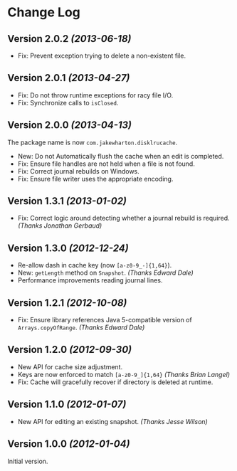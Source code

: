 Change Log
==========

Version 2.0.2 *(2013-06-18)*
----------------------------

 * Fix: Prevent exception trying to delete a non-existent file.


Version 2.0.1 *(2013-04-27)*
----------------------------

 * Fix: Do not throw runtime exceptions for racy file I/O.
 * Fix: Synchronize calls to `isClosed`.


Version 2.0.0 *(2013-04-13)*
----------------------------

The package name is now `com.jakewharton.disklrucache`.

 * New: Do not Automatically flush the cache when an edit is completed.
 * Fix: Ensure file handles are not held when a file is not found.
 * Fix: Correct journal rebuilds on Windows.
 * Fix: Ensure file writer uses the appropriate encoding.


Version 1.3.1 *(2013-01-02)*
----------------------------

 * Fix: Correct logic around detecting whether a journal rebuild is required.
   *(Thanks Jonathan Gerbaud)*


Version 1.3.0 *(2012-12-24)*
----------------------------

 * Re-allow dash in cache key (now `[a-z0-9_-]{1,64}`).
 * New: `getLength` method on `Snapshot`. *(Thanks Edward Dale)*
 * Performance improvements reading journal lines.


Version 1.2.1 *(2012-10-08)*
----------------------------

 * Fix: Ensure library references Java 5-compatible version of
   `Arrays.copyOfRange`. *(Thanks Edward Dale)*


Version 1.2.0 *(2012-09-30)*
----------------------------

 * New API for cache size adjustment.
 * Keys are now enforced to match `[a-z0-9_]{1,64}` *(Thanks Brian Langel)*
 * Fix: Cache will gracefully recover if directory is deleted at runtime.


Version 1.1.0 *(2012-01-07)*
----------------------------

 * New API for editing an existing snapshot. *(Thanks Jesse Wilson)*


Version 1.0.0 *(2012-01-04)*
----------------------------

Initial version.
